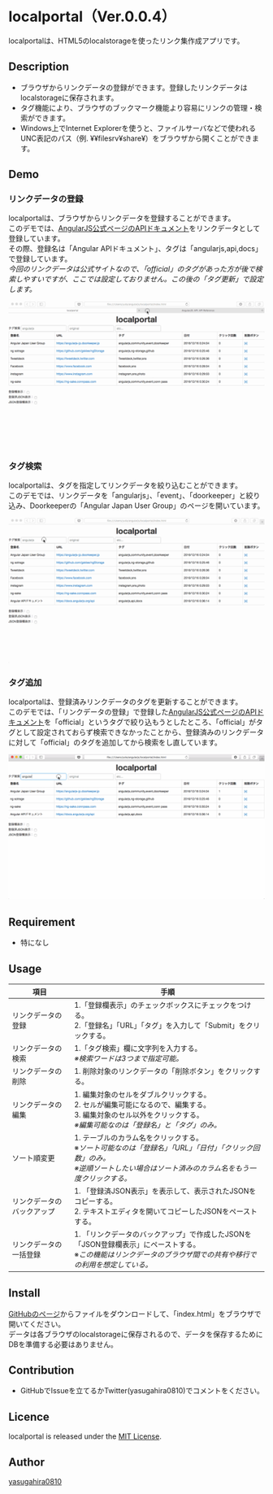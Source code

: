 localportal（Ver.0.0.4）
====

localportalは、HTML5のlocalstorageを使ったリンク集作成アプリです。  

## Description

- ブラウザからリンクデータの登録ができます。登録したリンクデータはlocalstorageに保存されます。
- タグ機能により、ブラウザのブックマーク機能より容易にリンクの管理・検索ができます。
- Windows上でInternet Explorerを使うと、ファイルサーバなどで使われるUNC表記のパス（例. ¥¥filesrv¥share¥）をブラウザから開くことができます。

## Demo

### リンクデータの登録

localportalは、ブラウザからリンクデータを登録することができます。  
このデモでは、[AngularJS公式ページのAPIドキュメント](https://docs.angularjs.org/api)をリンクデータとして登録しています。  
その際、登録名は「Angular APIドキュメント」、タグは「angularjs,api,docs」で登録しています。  
*今回のリンクデータは公式サイトなので、「official」のタグがあった方が後で検索しやすいですが、ここでは設定しておりません。この後の「タグ更新」で設定します。*

![登録](img/Demo1_register.gif)

### タグ検索

localportalは、タグを指定してリンクデータを絞り込むことができます。  
このデモでは、リンクデータを「angularjs」、「event」、「doorkeeper」と絞り込み、Doorkeeperの「Angular Japan User Group」のページを開いています。

![検索](img/Demo2_search.gif)

### タグ追加

localportalは、登録済みリンクデータのタグを更新することができます。  
このデモでは、「リンクデータの登録」で登録した[AngularJS公式ページのAPIドキュメント](https://docs.angularjs.org/api)を「official」というタグで絞り込もうとしたところ、「official」がタグとして設定されておらず検索できなかったことから、登録済みのリンクデータに対して「official」のタグを追加してから検索をし直しています。

![タグ追加](img/Demo3_tag_add.gif)

## Requirement

- 特になし

## Usage

|項目|手順|
|---|---|
|リンクデータの登録|1.「登録欄表示」のチェックボックスにチェックをつける。</br>2.「登録名」「URL」「タグ」を入力して「Submit」をクリックする。|
|リンクデータの検索|1.「タグ検索」欄に文字列を入力する。</br>*※検索ワードは3つまで指定可能。*|
|リンクデータの削除|1. 削除対象のリンクデータの「削除ボタン」をクリックする。|
|リンクデータの編集|1. 編集対象のセルをダブルクリックする。</br>2. セルが編集可能になるので、編集する。</br>3. 編集対象のセル以外をクリックする。</br>*※編集可能なのは「登録名」と「タグ」のみ。*|
|ソート順変更|1. テーブルのカラム名をクリックする。</br>※*ソート可能なのは「登録名」「URL」「日付」「クリック回数」のみ。*</br>*※逆順ソートしたい場合はソート済みのカラム名をもう一度クリックする。*|
|リンクデータのバックアップ|1. 「登録済JSON表示」を表示して、表示されたJSONをコピーする。</br>2. テキストエディタを開いてコピーしたJSONをペーストする。|
|リンクデータの一括登録|1. 「リンクデータのバックアップ」で作成したJSONを「JSON登録欄表示」にペーストする。</br>※*この機能はリンクデータのブラウザ間での共有や移行での利用を想定している。*|


## Install

[GitHubのページ](https://github.com/yasugahira0810/localportal)からファイルをダウンロードして、「index.html」をブラウザで開いてください。  
データは各ブラウザのlocalstorageに保存されるので、データを保存するためにDBを準備する必要はありません。

## Contribution

- GitHubでIssueを立てるかTwitter(yasugahira0810)でコメントをください。

## Licence

localportal is released under the [MIT License](http://www.opensource.org/licenses/MIT).

## Author

[yasugahira0810](https://github.com/yasugahira0810)
